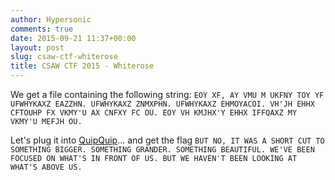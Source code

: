 ```yaml
---
author: Hypersonic
comments: true
date: 2015-09-21 11:37+00:00
layout: post
slug: csaw-ctf-whiterose
title: CSAW CTF 2015 - Whiterose
---
```


We get a file containing the following string: `EOY XF, AY VMU M UKFNY TOY YF UFWHYKAXZ EAZZHN. UFWHYKAXZ ZNMXPHN. UFWHYKAXZ EHMOYACOI. VH'JH EHHX CFTOUHP FX VKMY'U AX CNFXY FC OU. EOY VH KMJHX'Y EHHX IFFQAXZ MY VKMY'U MEFJH OU.`

Let's plug it into [QuipQuip](http://www.quipqiup.com/)... and get the flag `BUT NO, IT WAS A SHORT CUT TO SOMETHING BIGGER. SOMETHING GRANDER. SOMETHING BEAUTIFUL. WE'VE BEEN FOCUSED ON WHAT'S IN FRONT OF US. BUT WE HAVEN'T BEEN LOOKING AT WHAT'S ABOVE US.`
